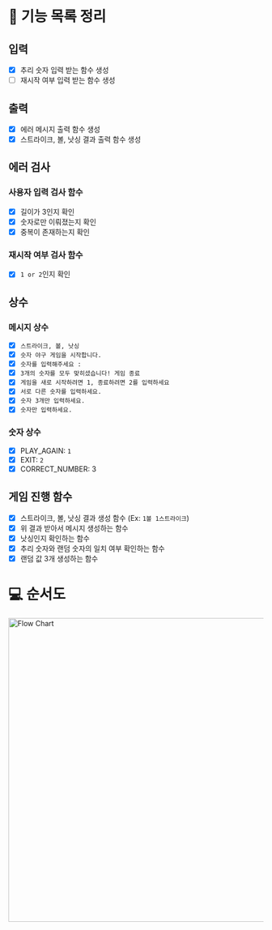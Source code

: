 # 🚀 기능 목록 정리

## 입력

- [x] 추리 숫자 입력 받는 함수 생성
- [ ] 재시작 여부 입력 받는 함수 생성

## 출력

- [x] 에러 메시지 출력 함수 생성
- [x] 스트라이크, 볼, 낫싱 결과 출력 함수 생성

## 에러 검사

### 사용자 입력 검사 함수

- [x] 길이가 3인지 확인
- [x] 숫자로만 이뤄졌는지 확인
- [x] 중복이 존재하는지 확인

### 재시작 여부 검사 함수

- [x] `1 or 2`인지 확인

## 상수

### 메시지 상수

- [x] `스트라이크, 볼, 낫싱`
- [x] `숫자 야구 게임을 시작합니다.`
- [x] `숫자를 입력해주세요 :`
- [x] `3개의 숫자를 모두 맞히셨습니다! 게임 종료`
- [x] `게임을 새로 시작하려면 1, 종료하려면 2를 입력하세요`
- [x] `서로 다른 숫자를 입력하세요.`
- [x] `숫자 3개만 입력하세요.`
- [x] `숫자만 입력하세요.`

### 숫자 상수

- [x] PLAY_AGAIN: `1`
- [x] EXIT: `2`
- [x] CORRECT_NUMBER: 3

## 게임 진행 함수

- [x] 스트라이크, 볼, 낫싱 결과 생성 함수 (Ex: `1볼 1스트라이크`)
- [x] 위 결과 받아서 메시지 생성하는 함수
- [x] 낫싱인지 확인하는 함수
- [x] 추리 숫자와 랜덤 숫자의 일치 여부 확인하는 함수
- [x] 랜덤 값 3개 생성하는 함수

# 💻 순서도

<img width="600" alt="Flow Chart" src="https://user-images.githubusercontent.com/86355699/200002856-888cf83d-d12d-44de-9103-0198a6b7c75d.png">
